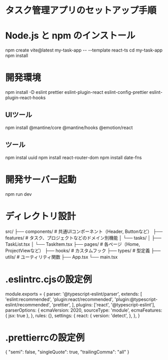 # タスク管理アプリのセットアップ手順

# Node.js と npm のインストール

npm create vite@latest my-task-app -- --template react-ts
cd my-task-app
npm install

# 開発環境

npm install -D eslint prettier eslint-plugin-react eslint-config-prettier eslint-plugin-react-hooks

## UIツール

npm install @mantine/core @mantine/hooks @emotion/react

## ツール

npm instal uuid
npm install react-router-dom
npm install date-fns

# 開発サーバー起動

npm run dev

# ディレクトリ設計

src/
├── components/ # 共通UIコンポーネント（Header, Buttonなど）
├── features/ # タスク、プロジェクトなどのドメイン別機能
│ └── tasks/
│ ├── TaskList.tsx
│ └── TaskItem.tsx
├── pages/ # 各ページ（Home, ProjectViewなど）
├── hooks/ # カスタムフック
├── types/ # 型定義
├── utils/ # ユーティリティ関数
├── App.tsx
└── main.tsx

# .eslintrc.cjsの設定例

module.exports = {
parser: '@typescript-eslint/parser',
extends: [
'eslint:recommended',
'plugin:react/recommended',
'plugin:@typescript-eslint/recommended',
'prettier',
],
plugins: ['react', '@typescript-eslint'],
parserOptions: {
ecmaVersion: 2020,
sourceType: 'module',
ecmaFeatures: { jsx: true },
},
rules: {},
settings: {
react: {
version: 'detect',
},
},
}

# .prettierrcの設定例

{
"semi": false,
"singleQuote": true,
"trailingComma": "all"
}
